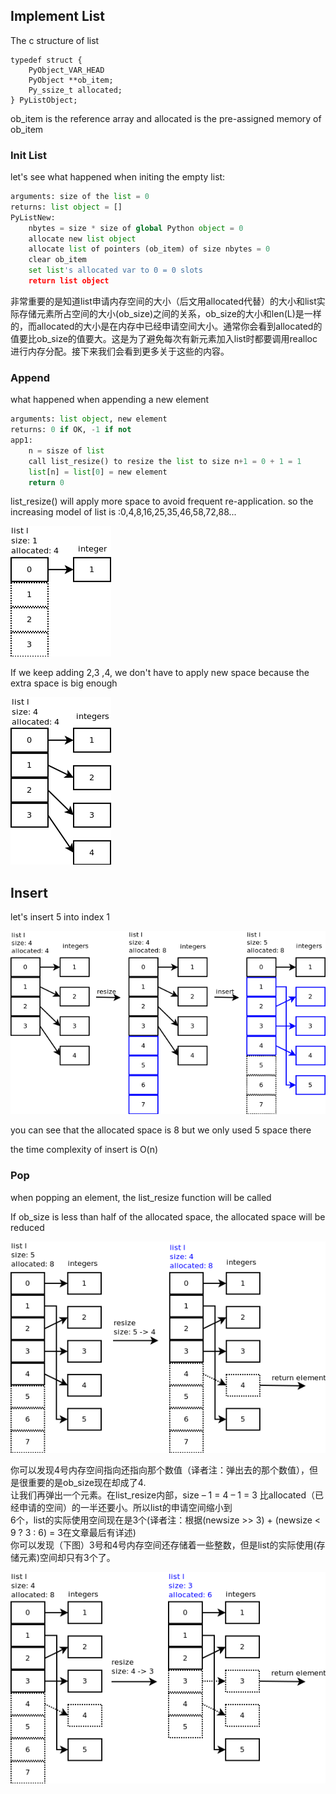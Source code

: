 ## Implement List

The c structure of list

```
typedef struct {
    PyObject_VAR_HEAD
    PyObject **ob_item;
    Py_ssize_t allocated;
} PyListObject;
```

ob\_item is the reference array and allocated is the pre-assigned memory of ob\_item

### Init List

let's see what happened when initing the empty list:

```python
arguments: size of the list = 0
returns: list object = []
PyListNew:
    nbytes = size * size of global Python object = 0
    allocate new list object
    allocate list of pointers (ob_item) of size nbytes = 0
    clear ob_item
    set list's allocated var to 0 = 0 slots
    return list object
```

非常重要的是知道list申请内存空间的大小（后文用allocated代替）的大小和list实际存储元素所占空间的大小\(ob\_size\)之间的关系，ob\_size的大小和len\(L\)是一样的，而allocated的大小是在内存中已经申请空间大小。通常你会看到allocated的值要比ob\_size的值要大。这是为了避免每次有新元素加入list时都要调用realloc进行内存分配。接下来我们会看到更多关于这些的内容。

### Append

what happened when appending a new element

```python
arguments: list object, new element
returns: 0 if OK, -1 if not
app1:
    n = sisze of list
    call list_resize() to resize the list to size n+1 = 0 + 1 = 1
    list[n] = list[0] = new element
    return 0
```

list\_resize\(\) will apply more space to avoid frequent re-application. so the increasing model of list is :0,4,8,16,25,35,46,58,72,88...

![](/assets/importlistimplementation.png)

If we keep adding 2,3 ,4, we don't have to apply new space because the extra space is big enough

![](/assets/pythonlistimplementation2.png)

## Insert

let's insert 5 into index 1

![](/assets/pythonlistimplementation3.png)

you can see that the allocated space is 8 but we only used 5 space there

the time complexity of insert is O\(n\)

### Pop

when popping an element, the list\_resize function will be called

If ob\_size is less than half of the allocated space, the allocated space will be reduced

![](/assets/pythonlistimplementation4.png)

你可以发现4号内存空间指向还指向那个数值（译者注：弹出去的那个数值），但是很重要的是ob\_size现在却成了4.  
让我们再弹出一个元素。在list\_resize内部，size – 1 = 4 – 1 = 3 比allocated（已经申请的空间）的一半还要小。所以list的申请空间缩小到  
6个，list的实际使用空间现在是3个\(译者注：根据\(newsize &gt;&gt; 3\) + \(newsize &lt; 9 ? 3 : 6\) = 3在文章最后有详述\)  
你可以发现（下图）3号和4号内存空间还存储着一些整数，但是list的实际使用\(存储元素\)空间却只有3个了。





![](/assets/pythonlistimplementation5.png)





